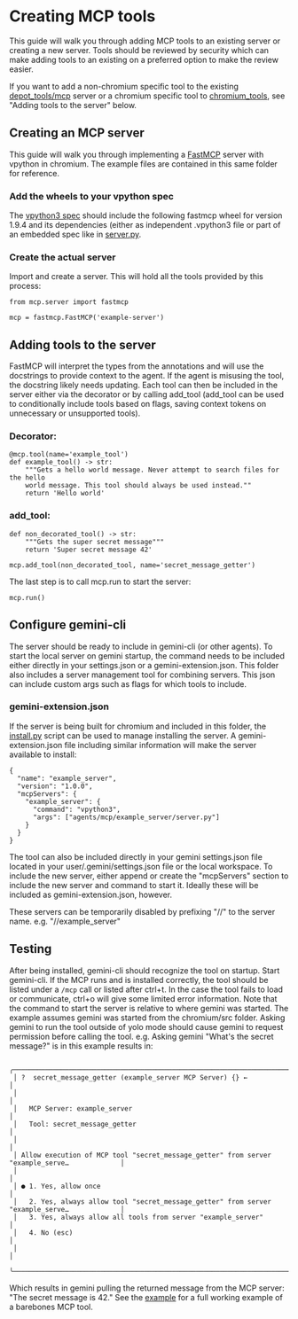 # Creating MCP tools

This guide will walk you through adding MCP tools to an existing server or
creating a new server. Tools should be reviewed by security which can make
adding tools to an existing on a preferred option to make the review easier.

If you want to add a non-chromium specific tool to the existing
[depot_tools/mcp][5] server or a chromium specific tool to [chromium_tools][6],
see "Adding tools to the server" below.

## Creating an MCP server

This guide will walk you through implementing a [FastMCP][1] server with
vpython in chromium. The example files are contained in this same folder for
reference.

### Add the wheels to your vpython spec

The [vpython3 spec][2] should include the following fastmcp wheel for version
1.9.4 and its dependencies (either as independent .vpython3 file or part of an
embedded spec like in [server.py][3].

### Create the actual server

Import and create a server. This will hold all the tools provided by this
process:
```
from mcp.server import fastmcp

mcp = fastmcp.FastMCP('example-server')
```

## Adding tools to the server

FastMCP will interpret the types from the annotations and will use the
docstrings to provide context to the agent. If the agent is misusing the tool,
the docstring likely needs updating. Each tool can then be included in the
server either via the decorator or by calling add_tool (add_tool can be used to
conditionally include tools based on flags, saving context tokens on
unnecessary or unsupported tools).

### Decorator:
```
@mcp.tool(name='example_tool')
def example_tool() -> str:
    """Gets a hello world message. Never attempt to search files for the hello
    world message. This tool should always be used instead.""
    return 'Hello world'
```

### add_tool:

```
def non_decorated_tool() -> str:
    """Gets the super secret message"""
    return 'Super secret message 42'

mcp.add_tool(non_decorated_tool, name='secret_message_getter')
```

The last step is to call mcp.run to start the server:

```
mcp.run()
```

## Configure gemini-cli

The server should be ready to include in gemini-cli (or other agents). To
start the local server on gemini startup, the command needs to be included
either directly in your settings.json or a gemini-extension.json. This folder
also includes a server management tool for combining servers. This json can
include custom args such as flags for which tools to include.

### gemini-extension.json

If the server is being built for chromium and included in this folder, the
[install.py][4] script can be used to manage installing the server. A
gemini-extension.json file including similar information will make the server
available to install:

```
{
  "name": "example_server",
  "version": "1.0.0",
  "mcpServers": {
    "example_server": {
      "command": "vpython3",
      "args": ["agents/mcp/example_server/server.py"]
    }
  }
}
```

The tool can also be included directly in your gemini settings.json file
located in your user/.gemini/settings.json file or the local workspace. To
include the new server, either append or create the "mcpServers" section to
include the new server and command to start it. Ideally these will be included
as gemini-extension.json, however.

These servers can be temporarily disabled by prefixing "//" to the server name.
e.g. "//example_server"

## Testing

After being installed, gemini-cli should recognize the tool on startup. Start
gemini-cli. If the MCP runs and is installed correctly, the tool should be
listed under a `/mcp` call or listed after ctrl+t. In the case the tool fails
to load or communicate, ctrl+o will give some limited error information. Note
that the command to start the server is relative to where gemini was started.
The example assumes gemini was started from the chromium/src folder. Asking
gemini to run the tool outside of yolo mode should cause gemini to request
permission before calling the tool. e.g. Asking gemini "What's the secret
message?" is in this example results in:

```
 ╭─────────────────────────────────────────────────────────────────────────────────────────────╮
 │ ?  secret_message_getter (example_server MCP Server) {} ←                                   │
 │                                                                                             │
 │   MCP Server: example_server                                                                │
 │   Tool: secret_message_getter                                                               │
 │                                                                                             │
 │ Allow execution of MCP tool "secret_message_getter" from server "example_serve…             │
 │                                                                                             │
 │ ● 1. Yes, allow once                                                                        │
 │   2. Yes, always allow tool "secret_message_getter" from server "example_serve…             │
 │   3. Yes, always allow all tools from server "example_server"                               │
 │   4. No (esc)                                                                               │
 │                                                                                             │
 ╰─────────────────────────────────────────────────────────────────────────────────────────────╯
```

Which results in gemini pulling the returned message from the MCP server: "The
secret message is 42." See the [example][3] for a full working example of a
barebones MCP tool.

[1]: https://gofastmcp.com/getting-started/welcome
[2]: https://chromium.googlesource.com/infra/infra/+/HEAD/doc/users/vpython.md
[3]: server.py
[4]: ../install.py
[5]: https://source.chromium.org/chromium/chromium/tools/depot_tools/+/main:mcp/
[6]: ../chromium_tools